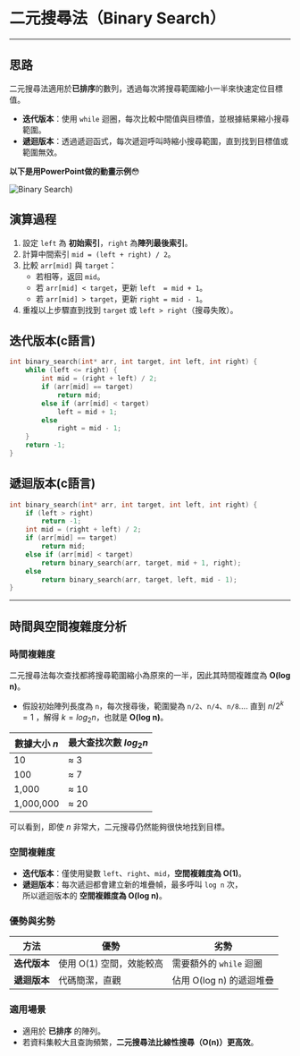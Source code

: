 # 二元搜尋法（Binary Search）

---

## 思路

二元搜尋法適用於**已排序**的數列，透過每次將搜尋範圍縮小一半來快速定位目標值。

- **迭代版本**：使用 `while` 迴圈，每次比較中間值與目標值，並根據結果縮小搜尋範圍。
- **遞迴版本**：透過遞迴函式，每次遞迴呼叫時縮小搜尋範圍，直到找到目標值或範圍無效。

**以下是用PowerPoint做的動畫示例**😳

![Binary Search](https://raw.githubusercontent.com/tim941008/note/main/resource/binary_search.gif))

## 演算過程

1. 設定 `left` 為 **初始索引**，`right` 為**陣列最後索引**。
2. 計算中間索引 `mid = (left + right) / 2`。
3. 比較 `arr[mid]` 與 `target`：
   - 若相等，返回 `mid`。
   - 若 `arr[mid] < target`，更新 `left  = mid + 1`。
   - 若 `arr[mid] > target`，更新 `right = mid - 1`。
4. 重複以上步驟直到找到 `target` 或 `left > right`（搜尋失敗）。

## 迭代版本(c語言)

```c
int binary_search(int* arr, int target, int left, int right) {
    while (left <= right) {
        int mid = (right + left) / 2;
        if (arr[mid] == target)  
            return mid;
        else if (arr[mid] < target) 
            left = mid + 1;
        else 
            right = mid - 1;
    }
    return -1;
}
```

## 遞迴版本(c語言)

```c
int binary_search(int* arr, int target, int left, int right) {
    if (left > right) 
        return -1;
    int mid = (right + left) / 2;
    if (arr[mid] == target) 
        return mid;
    else if (arr[mid] < target) 
        return binary_search(arr, target, mid + 1, right);
    else 
        return binary_search(arr, target, left, mid - 1);
}
```

---

## 時間與空間複雜度分析

### **時間複雜度**

二元搜尋法每次查找都將搜尋範圍縮小為原來的一半，因此其時間複雜度為 **O(log n)**。

- 假設初始陣列長度為 `n`，每次搜尋後，範圍變為 `n/2`、`n/4`、`n/8`....
  直到 $n/2^k = 1$ ，解得 $k = log_2n$，也就是 **O(log n)**。

| 數據大小 $n$ | 最大查找次數 $log_2 n$ |
|-------------|------------------|
| 10         | ≈ 3              |
| 100        | ≈ 7              |
| 1,000      | ≈ 10             |
| 1,000,000  | ≈ 20             |

可以看到，即使 $n$ 非常大，二元搜尋仍然能夠很快地找到目標。

### **空間複雜度**

- **迭代版本**：僅使用變數 `left`、`right`、`mid`，**空間複雜度為 O(1)**。
- **遞迴版本**：每次遞迴都會建立新的堆疊幀，最多呼叫 `log n` 次，  
  所以遞迴版本的 **空間複雜度為 O(log n)**。

### **優勢與劣勢**

| 方法 | 優勢 | 劣勢 |
|------|------|------|
| **迭代版本** | 使用 O(1) 空間，效能較高 | 需要額外的 `while` 迴圈 |
| **遞迴版本** | 代碼簡潔，直觀 | 佔用 O(log n) 的遞迴堆疊 |

### **適用場景**

- 適用於 **已排序** 的陣列。
- 若資料集較大且查詢頻繁，**二元搜尋法比線性搜尋（O(n)）更高效**。

